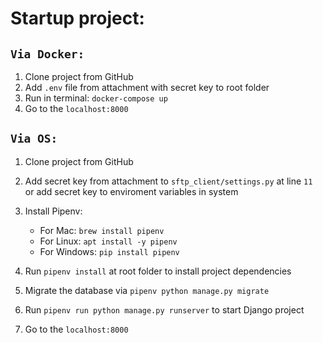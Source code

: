 # Startup project:

## `Via Docker:`
1. Clone project from GitHub
2. Add `.env` file from attachment with secret key to root folder
3. Run in terminal: `docker-compose up`
4. Go to the `localhost:8000`

## `Via OS:`
1. Clone project from GitHub
2. Add secret key from attachment to `sftp_client/settings.py` at line `11` \
   or add secret key to enviroment variables in system
3. Install Pipenv:
	* For Mac: `brew install pipenv`
	* For Linux: `apt install -y pipenv`
	* For Windows: `pip install pipenv`

4. Run `pipenv install` at root folder to install project dependencies
5. Migrate the database via `pipenv python manage.py migrate`
6. Run `pipenv run python manage.py runserver` to start Django project
7. Go to the `localhost:8000`
